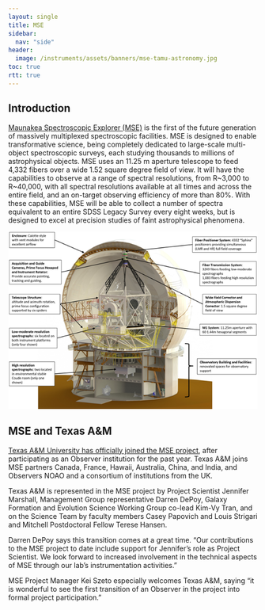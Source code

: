 ```yaml
---
layout: single
title: MSE
sidebar:
  nav: "side"
header:
  image: /instruments/assets/banners/mse-tamu-astronomy.jpg
toc: true
rtt: true
---
```

## Introduction
<a href="https://mse.cfht.hawaii.edu" target="_blank">Maunakea Spectroscopic Explorer (MSE)</a> is the first of the future generation of massively multiplexed spectroscopic facilities.  MSE is designed to enable transformative science, being completely dedicated to large-scale multi-object spectroscopic surveys, each studying thousands to millions of astrophysical objects. MSE uses an 11.25 m aperture telescope to feed 4,332 fibers over a wide 1.52 square degree field of view.  It will have the capabilities to observe at a range of spectral resolutions, from R~3,000 to R~40,000, with all spectral resolutions available at all times and across the entire field, and an on-target observing efficiency of more than 80%. With these capabilities, MSE will be able to collect a number of spectra equivalent to an entire SDSS Legacy Survey every eight weeks, but is designed to excel at precision studies of faint astrophysical phenomena.

<figure style="margin:auto;">
  <img src="/instruments/assets/mse/mse-overview.png" alt="MSE Overview" style="max-width: 100%">
</figure>

## MSE and Texas A&M
<a href="https://mse.cfht.hawaii.edu/?page_id=1940" target="_blank">Texas A&M University has officially joined the MSE project</a>, after participating as an Observer institution for the past year.  Texas A&M joins MSE partners Canada, France, Hawaii, Australia, China, and India, and Observers NOAO and a consortium of institutions from the UK.  

Texas A&M is represented in the MSE project by Project Scientist Jennifer Marshall, Management Group representative Darren DePoy, Galaxy Formation and Evolution Science Working Group co-lead Kim-Vy Tran, and on the Science Team by faculty members Casey Papovich and Louis Strigari and Mitchell Postdoctoral Fellow Terese Hansen.  

Darren DePoy says this transition comes at a great time.  “Our contributions to the MSE project to date include support for Jennifer’s role as Project Scientist.  We look forward to increased involvement in the technical aspects of MSE through our lab’s instrumentation activities.”

MSE Project Manager Kei Szeto especially welcomes Texas A&M, saying “it is wonderful to see the first transition of an Observer in the project into formal project participation.”
